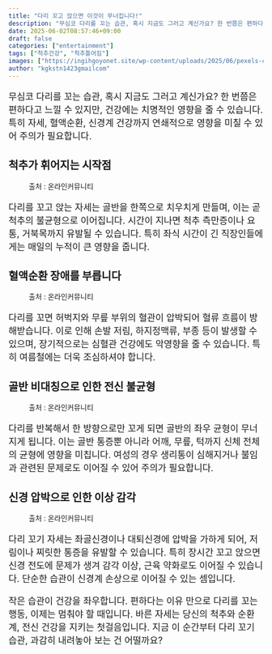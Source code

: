 ```yaml
---
title: "다리 꼬고 앉으면 이것이 무너집니다!"
description: "무심코 다리를 꼬는 습관, 혹시 지금도 그러고 계신가요? 한 번쯤은 편하다고 느낄 수 있지만, 건강에는 치명적인 영향을 줄 수 있습니다. 특히 자세, 혈액순환, 신경계 건강까지 연쇄적으로 영향을 미칠 수 있어 주의가 필요합니다."
date: 2025-06-02T08:57:46+09:00
draft: false
categories: ["entertainment"]
tags: ["척추건강", "척추틀어짐"]
images: ["https://ingihgoyonet.site/wp-content/uploads/2025/06/pexels-cottonbro-5723877-1024x683.jpg", "https://ingihgoyonet.site/wp-content/uploads/2025/06/pexels-karolina-grabowska-5207017-1024x683.jpg", "https://ingihgoyonet.site/wp-content/uploads/2025/06/pexels-magda-ehlers-pexels-27376660-1024x591.jpg", "https://ingihgoyonet.site/wp-content/uploads/2025/06/pexels-towfiqu-barbhuiya-3440682-12460181-1024x684.jpg"]
author: "kgkstn1423gmailcom"
---
```


<p style="font-size:18px">무심코 다리를 꼬는 습관, 혹시 지금도 그러고 계신가요? 한 번쯤은 편하다고 느낄 수 있지만, 건강에는 치명적인 영향을 줄 수 있습니다. 특히 자세, 혈액순환, 신경계 건강까지 연쇄적으로 영향을 미칠 수 있어 주의가 필요합니다.</p> <h2 >척추가 휘어지는 시작점</h2> <figure ><img src="https://ingihgoyonet.site/wp-content/uploads/2025/06/pexels-cottonbro-5723877-1024x683.jpg" alt="" style="aspect-ratio:16/9;object-fit:cover"/><figcaption >출처 : 온라인커뮤니티</figcaption></figure> <p style="font-size:18px">다리를 꼬고 앉는 자세는 골반을 한쪽으로 치우치게 만들며, 이는 곧 척추의 불균형으로 이어집니다. 시간이 지나면 척추 측만증이나 요통, 거북목까지 유발될 수 있습니다. 특히 좌식 시간이 긴 직장인들에게는 매일의 누적이 큰 영향을 줍니다.</p> <h2 >혈액순환 장애를 부릅니다</h2> <figure ><img src="https://ingihgoyonet.site/wp-content/uploads/2025/06/pexels-karolina-grabowska-5207017-1024x683.jpg" alt="" style="aspect-ratio:16/9;object-fit:cover"/><figcaption >출처 : 온라인커뮤니티</figcaption></figure> <p style="font-size:18px">다리를 꼬면 허벅지와 무릎 부위의 혈관이 압박되어 혈류 흐름이 방해받습니다. 이로 인해 손발 저림, 하지정맥류, 부종 등이 발생할 수 있으며, 장기적으로는 심혈관 건강에도 악영향을 줄 수 있습니다. 특히 여름철에는 더욱 조심하셔야 합니다.</p> <h2 >골반 비대칭으로 인한 전신 불균형</h2> <figure ><img src="https://ingihgoyonet.site/wp-content/uploads/2025/06/pexels-magda-ehlers-pexels-27376660-1024x591.jpg" alt="" style="aspect-ratio:16/9;object-fit:cover"/><figcaption >출처 : 온라인커뮤니티</figcaption></figure> <p style="font-size:18px">다리를 반복해서 한 방향으로만 꼬게 되면 골반의 좌우 균형이 무너지게 됩니다. 이는 골반 통증뿐 아니라 어깨, 무릎, 턱까지 신체 전체의 균형에 영향을 미칩니다. 여성의 경우 생리통이 심해지거나 불임과 관련된 문제로도 이어질 수 있어 주의가 필요합니다.</p> <h2 >신경 압박으로 인한 이상 감각</h2> <figure ><img src="https://ingihgoyonet.site/wp-content/uploads/2025/06/pexels-towfiqu-barbhuiya-3440682-12460181-1024x684.jpg" alt="" style="aspect-ratio:16/9;object-fit:cover"/><figcaption >출처 : 온라인커뮤니티</figcaption></figure> <p style="font-size:18px">다리 꼬기 자세는 좌골신경이나 대퇴신경에 압박을 가하게 되어, 저림이나 찌릿한 통증을 유발할 수 있습니다. 특히 장시간 꼬고 앉으면 신경 전도에 문제가 생겨 감각 이상, 근육 약화로도 이어질 수 있습니다. 단순한 습관이 신경계 손상으로 이어질 수 있는 셈입니다.</p> <p style="font-size:18px">작은 습관이 건강을 좌우합니다. 편하다는 이유 만으로 다리를 꼬는 행동, 이제는 멈춰야 할 때입니다. 바른 자세는 당신의 척추와 순환계, 전신 건강을 지키는 첫걸음입니다. 지금 이 순간부터 다리 꼬기 습관, 과감히 내려놓아 보는 건 어떨까요?</p>